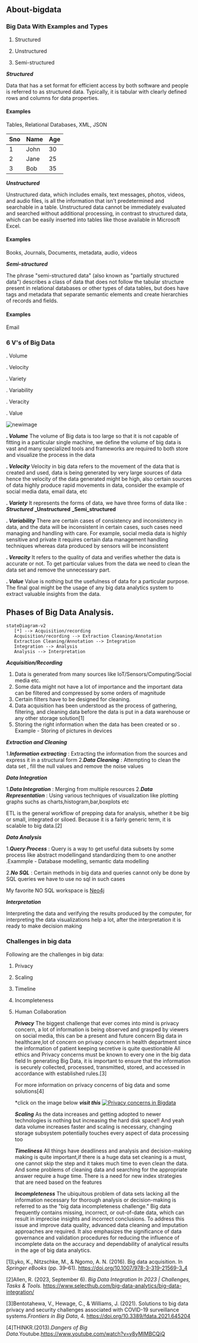 ## About-bigdata
### Big Data With Examples and Types
1. Structured

2. Unstructured

3. Semi-structured

**_Structured_**

Data that has a set format for efficient access by both software and people is referred to as structured data. Typically, it is tabular with clearly defined rows and columns for data properties.

#### Examples

Tables, Relational Databases, XML, JSON

| Sno | Name | Age |
| --- | ---  | --- |
| 1   | John | 30  |
| 2   | Jane | 25  |
| 3   | Bob  | 35  |



**_Unstructured_**

Unstructured data, which includes emails, text messages, photos, videos, and audio files, is all the information that isn't predetermined and searchable in a table. Unstructured data cannot be immediately evaluated and searched without additional processing, in contrast to structured data, which can be easily inserted into tables like those available in Microsoft Excel.

#### Examples

Books, Journals, Documents, metadata, audio, videos

**_Semi-structured_**

The phrase "semi-structured data" (also known as "partially structured data") describes a class of data that does not follow the tabular structure present in relational databases or other types of data tables, but does have tags and metadata that separate semantic elements and create hierarchies of records and fields. 

#### Examples

Email

### 6 V's of Big Data

. Volume

. Velocity

. Variety

. Variability

. Veracity

. Value

![newimage](https://github.com/Sagarika9316/About-bigdata/assets/89766169/3081fcfc-e84a-4ee9-b5b8-9fb8b74c7a8f)

**_. Volume_** 
     The volume of Big data is too large so that it is not capable of fitting in a particular  single machine, we define the volume of big data is vast and many specialized tools and frameworks are required to both store and visualize the process in the data

**_. Velocity_**
      Velocity in big data refers to the movement of the data that is created and used, data is being generated by very large sources of data hence the velocity of the data generated might be high, also certain sources of data highly produce rapid movements in data, consider the example of social media data, email data, etc

**_. Variety_**
     It represents the forms of data, we have three forms of data like :
     **_Structured_**
     **_Unstructured**
     **_Semi_structured**
         
**_. Variability_**
      There are certain cases of consistency and inconsistency in data, and the data will be inconsistent in certain cases, such cases need managing and handling with care. For example, social media data is highly sensitive and private it requires certain data management handling techniques whereas data produced by sensors will be inconsistent
      
**_. Veracity_**
     It refers to the quality of data and verifies whether the data is accurate or not. To get particular values from the data we need to clean the data set and remove the unnecessary part.
     
**_. Value_**
     Value is nothing but the usefulness of data for a particular purpose. The final goal might be the usage of any big data analytics system to extract valuable insights from the data.
     
## Phases of Big Data Analysis.
```mermaid
stateDiagram-v2
   [*] --> Acquisition/recording
   Acquisition/recording --> Extraction Cleaning/Annotation
   Extraction Cleaning/Annotation --> Integration
   Integration --> Analysis
   Analysis --> Interpretation
```

 **_Acquisition/Recording_**
 
  1. Data is generated from many sources like IoT/Sensors/Computing/Social media etc.
  2. Some data might not have a lot of importance and the important data can be filtered and compressed by some orders of magnitude
  3. Certain filters have to be designed for cleaning.
  4. Data acquisition has been understood as the process of gathering, filtering, and cleaning data before the data is put in a data warehouse or any other storage 
     solution[1]
  5. Storing the right information when the data has been created or so
       . Example - Storing of pictures in devices

  **_Extraction and Cleaning_**

  1.**_Information extracting_** : Extracting the information from the sources and express it in a structural form
  2.**_Data Cleaning_** : Attempting to clean the data set , fill the null values and remove the noise values

  **_Data Integration_**

  1.**_Data Integration_** : Merging from multiple resources
  2.**_Data Representation_** : Using various techniques of visualization like plotting graphs suchs as charts,histogram,bar,boxplots etc

  ETL is the general workflow of prepping data for analysis, whether it be big or small, integrated or siloed. Because it is a fairly generic term, it is scalable to 
  big data.[2]

  **_Data Analysis_**

  1.**_Query Process_** : Query is a way to get useful data subsets by some process like abstract modellingand standardizing them to one another
        .Exammple - Database modelling, semantic data modelling

  2.**_No SQL_** : Certain methods in big data and queries cannot only be done by SQL queries we have to use no sql in such cases

  My favorite NO SQL  workspace is [Neo4j](https://neo4j.com/)

  **_Interpretation_**

  Interpreting the data and verifying the results produced by the computer, for interpreting the data visualizations help a lot, after the interpretation it is ready to make decision making 

  ### Challenges in big data 
  Following are the challenges in big data:
  1. Privacy
  2. Scaling
  3. Timeline
  4. Incompleteness
  5. Human Collaboration

     **_Privacy_**
     The biggest challenge that ever comes into mind is privacy concern, a lot of information is being observed and grasped by viewers on social media, this can be a 
     present and future concern
     Big data in healthcare,lot of concern on privacy concern in health department since the information of patient keeping secretive is quite questionable
     All ethics and Privacy concerns must be known to every one in the big data field
    In generating Big Data, it is important to ensure that the information is securely collected, processed, transmitted, stored, and accessed in accordance with 
     established rules.[3]

     For more information on  privacy concerns of big data and some solutions[4]

     *click on the image below **_visit this_**
     [![Privacy concerns in Bigdata](https://tse1.mm.bing.net/th?id=OVP.-pi2Yb0bJe0gGqJGNrm1ZQHgFo&pid=Api&h=360&w=480&c=7&rs=1)](http://www.youtube.com/watch?v=y8yMlMBCQiQ)


     

     **_Scaling_**
     As the data increases and getting adopted to newer technologies is nothing but increasing the hard disk space!!
     And yeah data volume increases faster and scaling is necessary, changing storage subsystem potentially touches every aspect of data processing too

     **_Timeliness_**
     All things have deadliness and analysis and decision-making making is quite important,if there is a huge data set cleaning is a must, one cannot skip the step and it takes much time to even clean the data.
     And some problems of cleaning data and searching for the appropriate answer require a huge time. There is a need for new index strategies that are need based on the features

     **_Incompleteness_**
     The ubiquitous problem of data sets lacking all the information necessary for thorough analysis or decision-making is referred to as the "big data incompleteness challenge." Big data frequently contains missing, 
     incorrect, or out-of-date data, which can result in imprecise insights and incorrect conclusions. To address this issue and improve data quality, advanced data cleaning and imputation approaches are required. It 
    also emphasizes the significance of data governance and validation procedures for reducing the influence of incomplete data on the accuracy and dependability of analytical results in the age of big data analytics.



[1]Lyko, K., Nitzschke, M., & Ngomo, A. N. (2016). Big data acquisition. In _Springer eBooks_ (pp. 39–61). https://doi.org/10.1007/978-3-319-21569-3_4

[2]Allen, R. (2023, September 6). _Big Data Integration In 2023 | Challenges, Tasks & Tools._  https://www.selecthub.com/big-data-analytics/big-data-integration/

[3]Bentotahewa, V., Hewage, C., & Williams, J. (2021). Solutions to big data privacy and security challenges associated with COVID-19 surveillance systems._Frontiers in Big Data_, 4. 
https://doi.org/10.3389/fdata.2021.645204

[4]THINKR.(2013)._Dangers of Big Data_.Youtube.https://www.youtube.com/watch?v=y8yMlMBCQiQ










